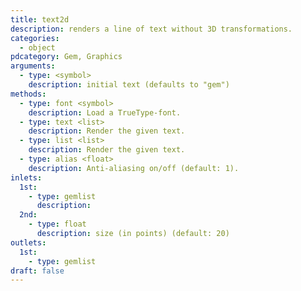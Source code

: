 ```yaml
---
title: text2d
description: renders a line of text without 3D transformations.
categories:
  - object
pdcategory: Gem, Graphics
arguments:
  - type: <symbol>
    description: initial text (defaults to "gem")
methods:
  - type: font <symbol>
    description: Load a TrueType-font.
  - type: text <list>
    description: Render the given text.
  - type: list <list>
    description: Render the given text.
  - type: alias <float>
    description: Anti-aliasing on/off (default: 1).
inlets:
  1st:
    - type: gemlist
      description:
  2nd:
    - type: float
      description: size (in points) (default: 20)
outlets:
  1st:
    - type: gemlist
draft: false
---
```


